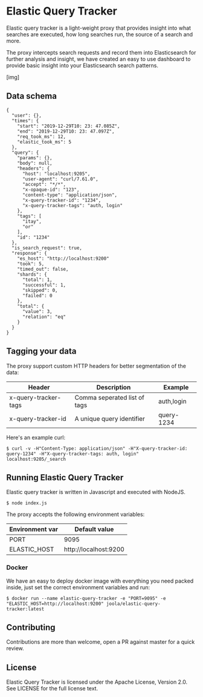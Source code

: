 # Elastic Query Tracker

Elastic query tracker is a light-weight proxy that provides insight into what searches are executed, how long searches run, the source of a search and more.

The proxy intercepts search requests and record them into Elasticsearch for further analysis and insight, we have created an easy to use dashboard to provide basic insight into your Elasticsearch search patterns.

[img]

## Data schema

```
{
  "user": {},
  "times": {
    "start": "2019-12-29T10: 23: 47.085Z",
    "end": "2019-12-29T10: 23: 47.097Z",
    "req_took_ms": 12,
    "elastic_took_ms": 5
  },
  "query": {
    "params": {},
    "body": null,
    "headers": {
      "host": "localhost:9205",
      "user-agent": "curl/7.61.0",
      "accept": "*/*",
      "x-opaque-id": "123",
      "content-type": "application/json",
      "x-query-tracker-id": "1234",
      "x-query-tracker-tags": "auth, login"
    },
    "tags": [
      "itay",
      "or"
    ],
    "id": "1234"
  },
  "is_search_request": true,
  "response": {
    "es_host": "http://localhost:9200"
    "took": 5,
    "timed_out": false,
    "shards": {
      "total": 1,
      "successful": 1,
      "skipped": 0,
      "failed": 0
    },
    "total": {
      "value": 3,
      "relation": "eq"
    }
  }
}
```

## Tagging your data

The proxy support custom HTTP headers for better segmentation of the data:

| Header       | Description | Example               |
|--------------|------------| -----------|
| x-query-tracker-tags         | Comma seperated list of tags            | auth,login
| x-query-tracker-id | A unique query identifier | query-1234

Here's an example curl:

```
$ curl -v -H"Content-Type: application/json" -H"X-query-tracker-id: query-1234" -H"X-query-tracker-tags: auth, login" localhost:9205/_search
```

## Running Elastic Query Tracker

Elastic query tracker is written in Javascript and executed with NodeJS.

```
$ node index.js
```

The proxy accepts the following environment variables:

| Environment var      | Default value         |
|--------------|-----------------------|
| PORT         | 9095                  |
| ELASTIC_HOST | http://localhost:9200 |


### Docker

We have an easy to deploy docker image with everything you need packed inside, just set the correct environment variables and run:

```
$ docker run --name elastic-query-tracker -e "PORT=9095" -e "ELASTIC_HOST=http://localhost:9200" joola/elastic-query-tracker:latest
```


## Contributing

Contributions are more than welcome, open a PR against master for a quick review.

## License

Elastic Query Tracker is licensed under the Apache License, Version 2.0. See LICENSE for the full license text.
